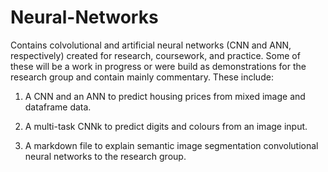 # Neural-Networks
Contains colvolutional and artificial neural networks (CNN and ANN, respectively) created for research, coursework, and practice.
Some of these will be a work in progress or were build as demonstrations for the research group and contain mainly commentary. These include:

1) A CNN and an ANN to predict housing prices from mixed image and dataframe data.

2) A multi-task CNNk to predict digits and colours from an image input.

3) A markdown file to explain semantic image segmentation convolutional neural networks to the research group.

